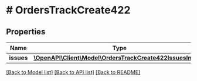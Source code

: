 # # OrdersTrackCreate422

## Properties

Name | Type | Description | Notes
------------ | ------------- | ------------- | -------------
**issues** | [**\OpenAPI\Client\Model\OrdersTrackCreate422IssuesInner[]**](OrdersTrackCreate422IssuesInner.md) |  | [optional]

[[Back to Model list]](../../README.md#models) [[Back to API list]](../../README.md#endpoints) [[Back to README]](../../README.md)
